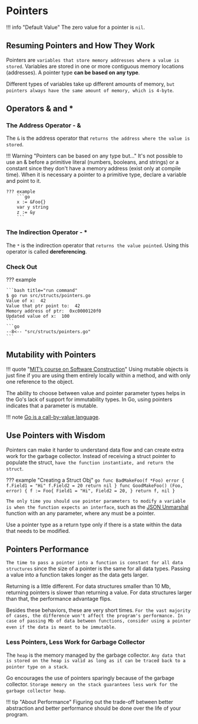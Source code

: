 # Pointers

!!! info "Default Value"
    The zero value for a pointer is `nil`.

## Resuming Pointers and How They Work

Pointers are `variables that store memory addresses where a value is stored`. Variables are stored in one or more contiguous memory locations (addresses). A pointer type **can be based on any type**.

Different types of variables take up different amounts of memory, `but pointers always have the same amount of memory, which is 4-byte`.

## Operators & and *

### The Address Operator - &

The `&` is the address operator that `returns the address where the value is stored`.

!!! Warning "Pointers can be based on any type but..."
    It's not possible to use an & before a primitive literal (numbers, booleans, and strings) or a constant since they don't have a memory address (exist only at compile time). When it is necessary a pointer to a primitive type, declare a variable and point to it.

    ??? example
        ```go
        x := &Foo{}
        var y string
        z := &y
        ```

### The Indirection Operator - *

The `*` is the indirection operator that `returns the value pointed`. Using this operator is called **dereferencing**.

### Check Out

??? example

    ```bash title="run command"
    $ go run src/structs/pointers.go
    Value of x:  42
    Value that ptr point to:  42
    Memory address of ptr:  0xc0000120f0
    Updated value of x:  100
    ```
    ```go
    --8<-- "src/structs/pointers.go"
    ```

## Mutability with Pointers

!!! quote "[MIT’s course on Software Construction](http://web.mit.edu/6.031/www/fa20/classes/08-immutability/)"
    Using mutable objects is just fine if you are using them entirely locally within a method, and with only one reference to the object.

The ability to choose between value and pointer parameter types helps in the Go's lack of support for immutability types. In Go, using pointers indicates that a parameter is mutable.

!!! note
    [Go is a call-by-value language](functions/basic_func.md#call-by-value).

## Use Pointers with Wisdom

Pointers can make it harder to understand data flow and can create extra work for the garbage collector. Instead of receiving a struct pointer to populate the struct, `have the function instantiate, and return the struct`.

??? example "Creating a Struct Obj"
    ```go
    func BadMakeFoo(f *Foo) error {
        f.Field1 = "Hi"
        f.Field2 = 20
        return nil
    }
    func GoodMakeFoo() (Foo, error) {
        f := Foo{
            Field1 = "Hi",
            Field2 = 20,
        }
        return f, nil
    }
    ```

`The only time you should use pointer parameters to modify a variable is when the function expects an interface`, such as the [JSON Unmarshal](https://pkg.go.dev/encoding/json#Unmarshal) function with an any parameter, where any must be a pointer.

Use a pointer type as a return type only if there is a state within the data that needs to be modified.

## Pointers Performance

`The time to pass a pointer into a function is constant for all data structures` since the size of a pointer is the same for all data types. Passing a value into a function takes longer as the data gets larger.

Returning is a little different. For data structures smaller than 10 Mb, returning pointers is slower than returning a value. For data structures larger than that, the performance advantage flips.

Besides these behaviors, these are very short times. `For the vast majority of cases, the difference won't affect the program's performance. In case of passing Mb of data between functions, consider using a pointer even if the data is meant to be immutable`.

### Less Pointers, Less Work for Garbage Collector

The `heap` is the memory managed by the garbage collector. `Any data that is stored on the heap is valid as long as it can be traced back to a pointer type on a stack`.

Go encourages the use of pointers sparingly because of the garbage collector. `Storage memory on the stack guarantees less work for the garbage collector heap`.

!!! tip "About Performance"
    Figuring out the trade-off between better abstraction and better performance should be done over the life of your program.
